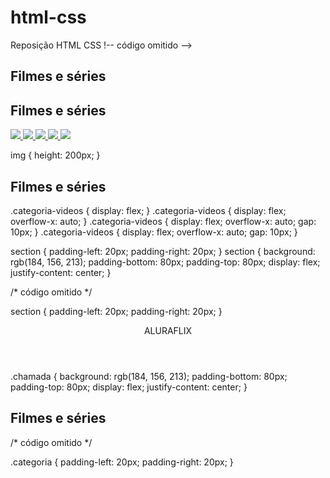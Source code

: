 # html-css
Reposição HTML CSS
!-- código omitido -->

<section>
  <h2>Filmes e séries</h2>
  <div></div>
</section>

<!-- código omitido -->
 <!-- código omitido -->

<section>
  <h2>Filmes e séries</h2>
  <div>
    <a href="https://www.youtube.com/watch?v=cs15QqG6Gjc">
      <img src="https://img.youtube.com/vi/cs15QqG6Gjc/maxresdefault.jpg" />
    </a>
    <a href="https://www.youtube.com/watch?v=nCmIwcycUJ8">
      <img src="https://img.youtube.com/vi/nCmIwcycUJ8/maxresdefault.jpg" />
    </a>
    <a href="https://www.youtube.com/watch?v=FvRmEapoHRc">
      <img src="https://img.youtube.com/vi/FvRmEapoHRc/maxresdefault.jpg" />
    </a>
    <a href="https://www.youtube.com/watch?v=Ipkw_hWW-Hw">
      <img src="https://img.youtube.com/vi/Ipkw_hWW-Hw/maxresdefault.jpg" />
    </a>
    <a href="https://www.youtube.com/watch?v=d4DzMNGoyis">
      <img src="https://img.youtube.com/vi/d4DzMNGoyis/maxresdefault.jpg" />
    </a>
  </div>
</section>

<!-- código omitido -->
img {
  height: 200px;
}
<!-- código omitido -->

<section>
  <h2>Filmes e séries</h2>
  <div class="categoria-videos">
    <!-- código omitido -->
  </div>
</section>
.categoria-videos {
  display: flex;
}
.categoria-videos {
  display: flex;
  overflow-x: auto;
}
.categoria-videos {
  display: flex;
  overflow-x: auto;
  gap: 10px;
}
.categoria-videos {
  display: flex;
  overflow-x: auto;
  gap: 10px;
}

section {
  padding-left: 20px;
  padding-right: 20px;
}
section {
  background: rgb(184, 156, 213);
  padding-bottom: 80px;
  padding-top: 80px;
  display: flex;
  justify-content: center;
}

/* código omitido */

section {
  padding-left: 20px;
  padding-right: 20px;
}
<!-- código omitido -->

<header>ALURAFLIX</header>

<section class="chamada">
  <div class="chamada-texto">
    <!-- código omitido -->
  </div>
</section>
.chamada {
  background: rgb(184, 156, 213);
  padding-bottom: 80px;
  padding-top: 80px;
  display: flex;
  justify-content: center;
}
<!-- código omitido -->

<section class="categoria">
  <h2>Filmes e séries</h2>
  <div class="categoria-videos">
    <!-- código omitido -->
  </div>
</section>
/* código omitido */

.categoria {
  padding-left: 20px;
  padding-right: 20px;
}


